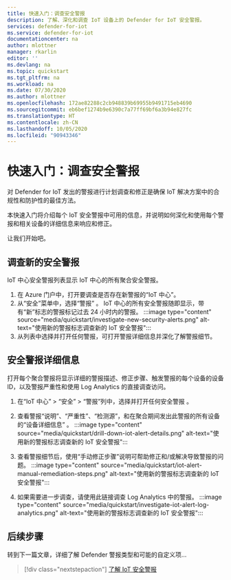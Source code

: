 ```yaml
---
title: 快速入门：调查安全警报
description: 了解、深化和调查 IoT 设备上的 Defender for IoT 安全警报。
services: defender-for-iot
ms.service: defender-for-iot
documentationcenter: na
author: mlottner
manager: rkarlin
editor: ''
ms.devlang: na
ms.topic: quickstart
ms.tgt_pltfrm: na
ms.workload: na
ms.date: 07/30/2020
ms.author: mlottner
ms.openlocfilehash: 172ae82288c2cb948839b69955b9491715eb4690
ms.sourcegitcommit: eb6bef1274b9e6390c7a77ff69bf6a3b94e827fc
ms.translationtype: HT
ms.contentlocale: zh-CN
ms.lasthandoff: 10/05/2020
ms.locfileid: "90943346"
---
```

# <a name="quickstart-investigate-security-alerts"></a>快速入门：调查安全警报

对 Defender for IoT 发出的警报进行计划调查和修正是确保 IoT 解决方案中的合规性和防护性的最佳方法。

本快速入门将介绍每个 IoT 安全警报中可用的信息，并说明如何深化和使用每个警报和相关设备的详细信息来响应和修正。 

让我们开始吧。 


## <a name="investigate-new-security-alerts"></a>调查新的安全警报

IoT 中心安全警报列表显示 IoT 中心的所有聚合安全警报。 

1. 在 Azure 门户中，打开要调查是否存在新警报的“IoT 中心”。
1. 从“安全”菜单中，选择“警报” 。 IoT 中心的所有安全警报随即显示，带有“新”标志的警报标记过去 24 小时内的警报。
:::image type="content" source="media/quickstart/investigate-new-security-alerts.png" alt-text="使用新的警报标志调查新的 IoT 安全警报":::
1. 从列表中选择并打开任何警报，可打开警报详细信息并深化了解警报细节。 

## <a name="security-alert-details"></a>安全警报详细信息

打开每个聚合警报将显示详细的警报描述、修正步骤、触发警报的每个设备的设备 ID，以及警报严重性和使用 Log Analytics 的直接调查访问。 

1. 在“IoT 中心” > “安全” > “警报”列中，选择并打开任何安全警报  。 
1. 查看警报“说明”、“严重性”、“检测源”，和在聚合期间发出此警报的所有设备的“设备详细信息”   。
:::image type="content" source="media/quickstart/drill-down-iot-alert-details.png" alt-text="使用新的警报标志调查新的 IoT 安全警报"::: 
1. 查看警报细节后，使用“手动修正步骤”说明可帮助修正和/或解决导致警报的问题。 
:::image type="content" source="media/quickstart/iot-alert-manual-remediation-steps.png" alt-text="使用新的警报标志调查新的 IoT 安全警报":::

1. 如果需要进一步调查，请使用此链接调查 Log Analytics 中的警报。 
:::image type="content" source="media/quickstart/investigate-iot-alert-log-analytics.png" alt-text="使用新的警报标志调查新的 IoT 安全警报":::

## <a name="next-steps"></a>后续步骤

转到下一篇文章，详细了解 Defender 警报类型和可能的自定义项…

> [!div class="nextstepaction"]
> [了解 IoT 安全警报](concept-security-alerts.md)
